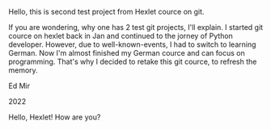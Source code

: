 Hello, this is second test project from Hexlet cource on git.

If you are wondering, why one has 2 test git projects, I'll explain. I 
started git cource on hexlet back in Jan and continued to the jorney of 
Python developer. However, due to well-known-events, I had to switch to 
learning German. Now I'm almost finished my German cource and can focus 
on programming. That's why I decided to retake this git cource, to 
refresh the memory. 


Ed Mir 

2022

Hello, Hexlet! How are you?
